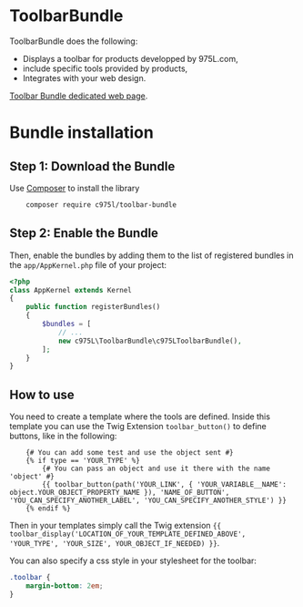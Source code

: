 ToolbarBundle
=============

ToolbarBundle does the following:

- Displays a toolbar for products developped by 975L.com,
- include specific tools provided by products,
- Integrates with your web design.

[Toolbar Bundle dedicated web page](https://975l.com/en/pages/toolbar-bundle).

Bundle installation
===================

Step 1: Download the Bundle
---------------------------
Use [Composer](https://getcomposer.org) to install the library
```bash
    composer require c975l/toolbar-bundle
```

Step 2: Enable the Bundle
-------------------------
Then, enable the bundles by adding them to the list of registered bundles in the `app/AppKernel.php` file of your project:

```php
<?php
class AppKernel extends Kernel
{
    public function registerBundles()
    {
        $bundles = [
            // ...
            new c975L\ToolbarBundle\c975LToolbarBundle(),
        ];
    }
}
```

How to use
----------
You need to create a template where the tools are defined. Inside this template you can use the Twig Extension `toolbar_button()` to define buttons, like in the following:

```twig
    {# You can add some test and use the object sent #}
    {% if type == 'YOUR_TYPE' %}
        {# You can pass an object and use it there with the name 'object' #}
        {{ toolbar_button(path('YOUR_LINK', { 'YOUR_VARIABLE__NAME': object.YOUR_OBJECT_PROPERTY_NAME }), 'NAME_OF_BUTTON', 'YOU_CAN_SPECIFY_ANOTHER_LABEL', 'YOU_CAN_SPECIFY_ANOTHER_STYLE') }}
    {% endif %}
```
Then in your templates simply call the Twig extension `{{ toolbar_display('LOCATION_OF_YOUR_TEMPLATE_DEFINED_ABOVE', 'YOUR_TYPE', 'YOUR_SIZE', YOUR_OBJECT_IF_NEEDED) }}`.

You can also specify a css style in your stylesheet for the toolbar:
```css
.toolbar {
    margin-bottom: 2em;
}
```
